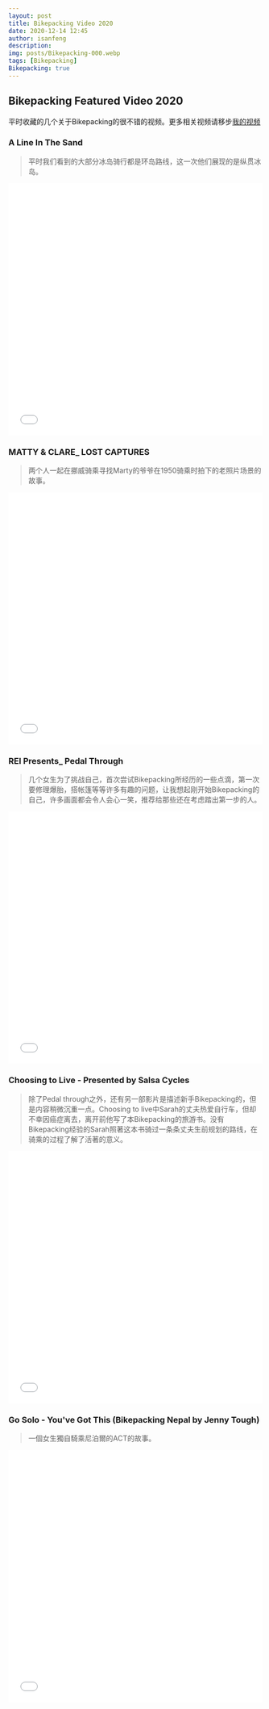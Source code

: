 ```yaml
---
layout: post
title: Bikepacking Video 2020
date: 2020-12-14 12:45
author: isanfeng
description:
img: posts/Bikepacking-000.webp
tags: [Bikepacking]
Bikepacking: true
---
```

## Bikepacking Featured Video 2020

平时收藏的几个关于Bikepacking的很不错的视频。更多相关视频请移步<a href="https://space.bilibili.com/{{site.bilibili}}" target="_blank">我的视频</a>

### A Line In The Sand

> 平时我们看到的大部分冰岛骑行都是环岛路线，这一次他们展现的是纵贯冰岛。

<iframe src="//player.bilibili.com/player.html?aid=970661538&bvid=BV1Mp4y167mH&cid=266499836&page=1" style="width:100%;height:500px;min-width:375px;min-height:200px" scrolling="no" border="0" frameborder="no" framespacing="0" allowfullscreen="true"></iframe>

### MATTY & CLARE_ LOST CAPTURES

> 两个人一起在挪威骑乘寻找Marty的爷爷在1950骑乘时拍下的老照片场景的故事。

<iframe src="//player.bilibili.com/player.html?aid=843234102&bvid=BV1s54y1t7FH&cid=266502900&page=1" style="width:100%;height:500px;min-width:375px;min-height:200px" scrolling="no" border="0" frameborder="no" framespacing="0" allowfullscreen="true"></iframe>

### REI Presents_ Pedal Through

> 几个女生为了挑战自己，首次尝试Bikepacking所经历的一些点滴，第一次要修理爆胎，搭帐篷等等许多有趣的问题，让我想起刚开始Bikepacking的自己，许多画面都会令人会心一笑，推荐给那些还在考虑踏出第一步的人。

<iframe src="//player.bilibili.com/player.html?aid=500651690&bvid=BV1PK411G7nx&cid=266500810&page=1" style="width:100%;height:500px;min-width:375px;min-height:200px" scrolling="no" border="0" frameborder="no" framespacing="0" allowfullscreen="true"></iframe>

### Choosing to Live - Presented by Salsa Cycles

> 除了Pedal through之外，还有另一部影片是描述新手Bikepacking的，但是内容稍微沉重一点。Choosing to live中Sarah的丈夫热爱自行车，但却不幸因癌症离去，离开前他写了本Bikepacking的旅游书。没有Bikepacking经验的Sarah照著这本书骑过一条条丈夫生前规划的路线，在骑乘的过程了解了活著的意义。

<iframe src="//player.bilibili.com/player.html?aid=798208236&bvid=BV1py4y1D7Jx&cid=266501665&page=1" style="width:100%;height:500px;min-width:375px;min-height:200px" scrolling="no" border="0" frameborder="no" framespacing="0" allowfullscreen="true"></iframe>

### Go Solo - You've Got This (Bikepacking Nepal by Jenny Tough)

> 一個女生獨自騎乘尼泊爾的ACT的故事。

<iframe src="//player.bilibili.com/player.html?aid=670691490&bvid=BV1ma4y1H7gB&cid=266502151&page=1" style="width:100%;height:500px;min-width:375px;min-height:200px" scrolling="no" border="0" frameborder="no" framespacing="0" allowfullscreen="true"></iframe>

